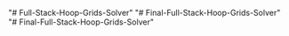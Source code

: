"# Full-Stack-Hoop-Grids-Solver" 
"# Final-Full-Stack-Hoop-Grids-Solver" 
"# Final-Full-Stack-Hoop-Grids-Solver" 
